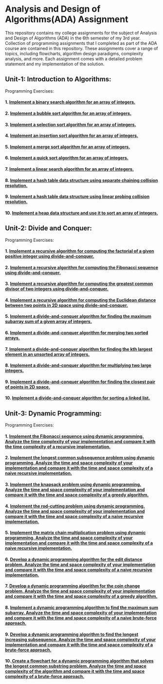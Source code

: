 # Analysis and Design of Algorithms(ADA) Assignment
This repository contains my college assignments for the subject of Analysis and Design of Algorithms (ADA) in the 6th semester of my 3rd year. Collection of programming assignments that I completed as part of the ADA course are contained in this repository. These assignments cover a range of topics, including flowcharts, algorithm design paradigms, complexity analysis, and more. Each assignment comes with a detailed problem statement and my implementation of the solution.

## Unit-1: Introduction to Algorithms:
Programming Exercises:
#### 1. [Implement a binary search algorithm for an array of integers.](https://github.com/manisha-nair28/Algorithms/tree/main/1.%20Binary%20Search)
#### 2. [Implement a bubble sort algorithm for an array of integers.](https://github.com/manisha-nair28/Algorithms/tree/main/2.%20Bubble%20Sort)
#### 3. [Implement a selection sort algorithm for an array of integers.](https://github.com/manisha-nair28/Algorithms/tree/main/3.%20Selection%20Sort)
#### 4. [Implement an insertion sort algorithm for an array of integers.](https://github.com/manisha-nair28/Algorithms/tree/main/4.%20Insertion%20Sort)
#### 5. [Implement a merge sort algorithm for an array of integers.](https://github.com/manisha-nair28/Algorithms/tree/main/5.%20Merge%20Sort)
#### 6. [Implement a quick sort algorithm for an array of integers.](https://github.com/manisha-nair28/Algorithms/tree/main/6.%20Quick%20Sort)
#### 7. [Implement a linear search algorithm for an array of integers.](https://github.com/manisha-nair28/Algorithms/tree/main/7.%20Linear%20Search)
#### 8. [Implement a hash table data structure using separate chaining collision resolution.](https://github.com/manisha-nair28/Algorithms/tree/main/8.%20Hash%20table%20(separate%20chaining))
#### 9. [Implement a hash table data structure using linear probing collision resolution.](https://github.com/manisha-nair28/Algorithms/tree/main/9.%20Hash%20Table%20(linear%20probing))
#### 10. [Implement a heap data structure and use it to sort an array of integers.](https://github.com/manisha-nair28/Algorithms/tree/main/10.%20Heap)

## Unit-2: Divide and Conquer:

Programming Exercises:
#### 1. [Implement a recursive algorithm for computing the factorial of a given positive integer using divide-and-conquer.](https://github.com/manisha-nair28/Algorithms/tree/main/11.%20Factorial)
#### 2. [Implement a recursive algorithm for computing the Fibonacci sequence using divide-and-conquer.](https://github.com/manisha-nair28/Algorithms/tree/main/12.%20Fibonacci)
#### 3. [Implement a recursive algorithm for computing the greatest common divisor of two integers using divide-and-conquer.](https://github.com/manisha-nair28/Algorithms/tree/main/13.%20Greatest%20Common%20Divisor)
#### 4. [Implement a recursive algorithm for computing the Euclidean distance between two points in 2D space using divide-and-conquer.](https://github.com/manisha-nair28/Algorithms/tree/main/14.%20Eucleadian%20Distance)
#### 5. [Implement a divide-and-conquer algorithm for finding the maximum subarray sum of a given array of integers.](https://github.com/manisha-nair28/Algorithms/tree/main/15.%20Maximum%20Subarray)
#### 6. [Implement a divide-and-conquer algorithm for merging two sorted arrays.](https://github.com/manisha-nair28/Algorithms/tree/main/16.%20Sorted%20Array%20Merge)
#### 7. [Implement a divide-and-conquer algorithm for finding the kth largest element in an unsorted array of integers.](https://github.com/manisha-nair28/Algorithms/tree/main/17.%20k%20largest%20element)
#### 8. [Implement a divide-and-conquer algorithm for multiplying two large integers.](https://github.com/manisha-nair28/Algorithms/blob/main/18.%20Integer%20multiplication)
#### 9. [Implement a divide-and-conquer algorithm for finding the closest pair of points in 2D space.](https://github.com/manisha-nair28/Algorithms/tree/main/19.%20Closest%20pair%20of%20points%20)
#### 10. [Implement a divide-and-conquer algorithm for sorting a linked list.](https://github.com/manisha-nair28/Algorithms/tree/main/20.%20Linked%20List%20Sorting)

## Unit-3: Dynamic Programming:
Programming Exercises:
#### 1. [Implement the Fibonacci sequence using dynamic programming. Analyze the time complexity of your implementation and compare it with the time complexity of a recursive implementation.](https://github.com/manisha-nair28/Algorithms/blob/main/Dynamic%20Programming%201/fibonacci.cpp)
#### 2. [Implement the longest common subsequence problem using dynamic programming. Analyze the time and space complexity of your implementation and compare it with the time and space complexity of a naive recursive implementation.](https://github.com/manisha-nair28/Algorithms/tree/main/Dynamic%20Programming%202)
#### 3. [Implement the knapsack problem using dynamic programming. Analyze the time and space complexity of your implementation and compare it with the time and space complexity of a greedy algorithm.](https://github.com/manisha-nair28/Algorithms/tree/main/Dynamic%20Programming%203)
#### 4. [Implement the rod-cutting problem using dynamic programming. Analyze the time and space complexity of your implementation and compare it with the time and space complexity of a naive recursive implementation.](https://github.com/manisha-nair28/Algorithms/tree/main/Dynamic%20Programming%204)
#### 5. [Implement the matrix chain multiplication problem using dynamic programming. Analyze the time and space complexity of your implementation and compare it with the time and space complexity of a naive recursive implementation.](https://github.com/manisha-nair28/Algorithms/tree/main/Dynamic%20Programming%205)
#### 6. [Develop a dynamic programming algorithm for the edit distance problem. Analyze the time and space complexity of your implementation and compare it with the time and space complexity of a naive recursive implementation.](https://github.com/manisha-nair28/Algorithms/tree/main/Dynamic%20Programming%206)
#### 7. [Develop a dynamic programming algorithm for the coin change problem. Analyze the time and space complexity of your implementation and compare it with the time and space complexity of a greedy algorithm.](https://github.com/manisha-nair28/Algorithms/tree/main/Dynamic%20Programming%207)
#### 8. [Implement a dynamic programming algorithm to find the maximum sum subarray. Analyze the time and space complexity of your implementation and compare it with the time and space complexity of a naive brute-force approach.]()
#### 9. [Develop a dynamic programming algorithm to find the longest increasing subsequence. Analyze the time and space complexity of your implementation and compare it with the time and space complexity of a brute-force approach.]()
#### 10.[ Create a flowchart for a dynamic programming algorithm that solves the longest common substring problem. Analyze the time and space complexity of the algorithm and compare it with the time and space complexity of a brute-force approach.]()

